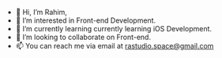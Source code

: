 - 👋 Hi, I’m Rahim,
- 👀 I’m interested in Front-end Development.
- 🌱 I’m currently learning currently learning iOS Development.
- 💞️ I’m looking to collaborate on Front-end.
- 📫 You can reach me via email at rastudio.space@gmail.com

<!---
Rastudio/Rastudio is a ✨ special ✨ repository because its `README.md` (this file) appears on your GitHub profile.
You can click the Preview link to take a look at your changes.
--->
